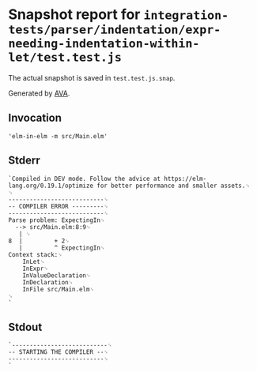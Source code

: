 # Snapshot report for `integration-tests/parser/indentation/expr-needing-indentation-within-let/test.test.js`

The actual snapshot is saved in `test.test.js.snap`.

Generated by [AVA](https://avajs.dev).

## Invocation

    'elm-in-elm -m src/Main.elm'

## Stderr

    `Compiled in DEV mode. Follow the advice at https://elm-lang.org/0.19.1/optimize for better performance and smaller assets.␊
    ␊
    ---------------------------␊
    -- COMPILER ERROR ---------␊
    ---------------------------␊
    Parse problem: ExpectingIn␊
      --> src/Main.elm:8:9␊
       | ␊
    8  |         + 2␊
       |         ^ ExpectingIn␊
    Context stack:␊
        InLet␊
        InExpr␊
        InValueDeclaration␊
        InDeclaration␊
        InFile src/Main.elm␊
    ␊
    `

## Stdout

    `---------------------------␊
    -- STARTING THE COMPILER --␊
    ---------------------------␊
    `
